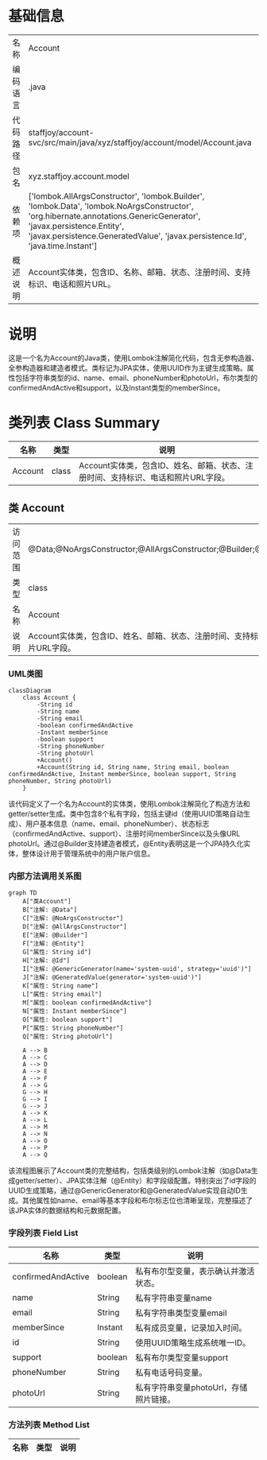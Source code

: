 # 基础信息

|      |      |
|------|------|
| 名称 | Account |
| 编码语言 | .java |
| 代码路径 | staffjoy/account-svc/src/main/java/xyz/staffjoy/account/model/Account.java |
| 包名 | xyz.staffjoy.account.model |
| 依赖项 | ['lombok.AllArgsConstructor', 'lombok.Builder', 'lombok.Data', 'lombok.NoArgsConstructor', 'org.hibernate.annotations.GenericGenerator', 'javax.persistence.Entity', 'javax.persistence.GeneratedValue', 'javax.persistence.Id', 'java.time.Instant'] |
| 概述说明 | Account实体类，包含ID、名称、邮箱、状态、注册时间、支持标识、电话和照片URL。 |

# 说明

这是一个名为Account的Java类，使用Lombok注解简化代码，包含无参构造器、全参构造器和建造者模式。类标记为JPA实体，使用UUID作为主键生成策略。属性包括字符串类型的id、name、email、phoneNumber和photoUrl，布尔类型的confirmedAndActive和support，以及Instant类型的memberSince。

# 类列表 Class Summary

| 名称   | 类型  | 说明 |
|-------|------|-------------|
| Account | class | Account实体类，包含ID、姓名、邮箱、状态、注册时间、支持标识、电话和照片URL字段。 |



## 类 Account

|      |      |
|------|------|
| 访问范围 | @Data;@NoArgsConstructor;@AllArgsConstructor;@Builder;@Entity;public |
| 类型 | class |
| 名称 | Account |
| 说明 | Account实体类，包含ID、姓名、邮箱、状态、注册时间、支持标识、电话和照片URL字段。 |


### UML类图

```mermaid
classDiagram
    class Account {
        -String id
        -String name
        -String email
        -boolean confirmedAndActive
        -Instant memberSince
        -boolean support
        -String phoneNumber
        -String photoUrl
        +Account()
        +Account(String id, String name, String email, boolean confirmedAndActive, Instant memberSince, boolean support, String phoneNumber, String photoUrl)
    }
```

该代码定义了一个名为Account的实体类，使用Lombok注解简化了构造方法和getter/setter生成。类中包含8个私有字段，包括主键id（使用UUID策略自动生成）、用户基本信息（name、email、phoneNumber）、状态标志（confirmedAndActive、support）、注册时间memberSince以及头像URL photoUrl。通过@Builder支持建造者模式，@Entity表明这是一个JPA持久化实体，整体设计用于管理系统中的用户账户信息。


### 内部方法调用关系图

```mermaid
graph TD
    A["类Account"]
    B["注解: @Data"]
    C["注解: @NoArgsConstructor"]
    D["注解: @AllArgsConstructor"]
    E["注解: @Builder"]
    F["注解: @Entity"]
    G["属性: String id"]
    H["注解: @Id"]
    I["注解: @GenericGenerator(name='system-uuid', strategy='uuid')"]
    J["注解: @GeneratedValue(generator='system-uuid')"]
    K["属性: String name"]
    L["属性: String email"]
    M["属性: boolean confirmedAndActive"]
    N["属性: Instant memberSince"]
    O["属性: boolean support"]
    P["属性: String phoneNumber"]
    Q["属性: String photoUrl"]

    A --> B
    A --> C
    A --> D
    A --> E
    A --> F
    A --> G
    G --> H
    G --> I
    G --> J
    A --> K
    A --> L
    A --> M
    A --> N
    A --> O
    A --> P
    A --> Q
```

该流程图展示了Account类的完整结构，包括类级别的Lombok注解（如@Data生成getter/setter）、JPA实体注解（@Entity）和字段级配置。特别突出了id字段的UUID生成策略，通过@GenericGenerator和@GeneratedValue实现自动ID生成。其他属性如name、email等基本字段和布尔标志位也清晰呈现，完整描述了该JPA实体的数据结构和元数据配置。

### 字段列表 Field List

| 名称  | 类型  | 说明 |
|-------|-------|------|
| confirmedAndActive | boolean | 私有布尔型变量，表示确认并激活状态。 |
| name | String | 私有字符串变量name |
| email | String | 私有字符串类型变量email |
| memberSince | Instant | 私有成员变量，记录加入时间。 |
| id | String | 使用UUID策略生成系统唯一ID。 |
| support | boolean | 私有布尔类型变量support |
| phoneNumber | String | 私有电话号码变量。 |
| photoUrl | String | 私有字符串变量photoUrl，存储照片链接。 |

### 方法列表 Method List

| 名称  | 类型  | 说明 |
|-------|-------|------|




